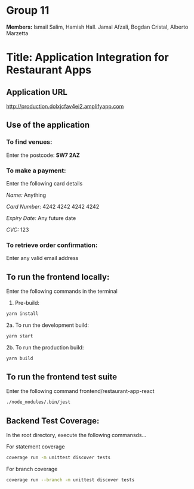 # Group 11
**Members:** Ismail Salim, Hamish Hall. Jamal Afzali, Bogdan Cristal, Alberto Marzetta
# Title: Application Integration for Restaurant Apps

## Application URL
http://production.dolxjcfav4ei2.amplifyapp.com

## Use of the application
### To find venues:
Enter the postcode: **SW7 2AZ**

### To make a payment:
Enter the following card details

*Name:* Anything

*Card Number:* 4242 4242 4242 4242

*Expiry Date:* Any future date

*CVC:* 123

### To retrieve order confirmation:
Enter any valid email address

## To run the frontend locally:
Enter the following commands in the terminal

1. Pre-build: 
```bash
yarn install
```

2a. To run the development build:
```bash
yarn start
```

2b. To run the production build:
```bash
yarn build
```

## To run the frontend test suite
Enter the following command frontend/restaurant-app-react
```bash
./node_modules/.bin/jest
```

## Backend Test Coverage:
In the root directory, execute the following commansds...

For statement coverage
```bash
coverage run -m unittest discover tests
```
For branch coverage
```bash
coverage run --branch -m unittest discover tests
```

